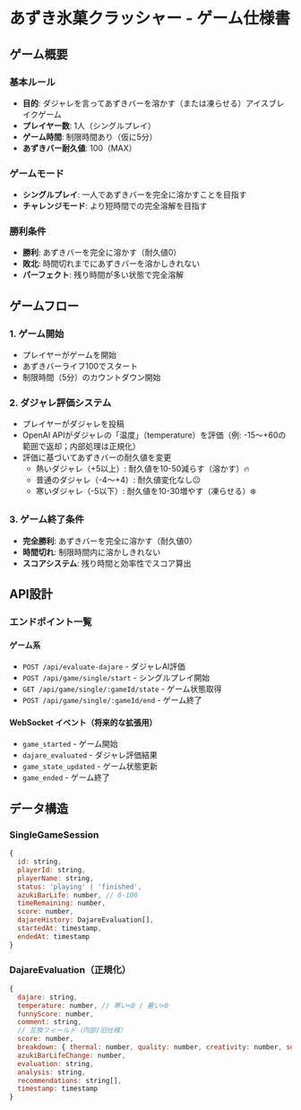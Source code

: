 # あずき氷菓クラッシャー - ゲーム仕様書

## ゲーム概要

### 基本ルール
- **目的**: ダジャレを言ってあずきバーを溶かす（または凍らせる）アイスブレイクゲーム
- **プレイヤー数**: 1人（シングルプレイ）
- **ゲーム時間**: 制限時間あり（仮に5分）
- **あずきバー耐久値**: 100（MAX）

### ゲームモード
- **シングルプレイ**: 一人であずきバーを完全に溶かすことを目指す
- **チャレンジモード**: より短時間での完全溶解を目指す

### 勝利条件
- **勝利**: あずきバーを完全に溶かす（耐久値0）
- **敗北**: 時間切れまでにあずきバーを溶かしきれない
- **パーフェクト**: 残り時間が多い状態で完全溶解

## ゲームフロー

### 1. ゲーム開始

- プレイヤーがゲームを開始
- あずきバーライフ100でスタート
- 制限時間（5分）のカウントダウン開始

### 2. ダジャレ評価システム

- プレイヤーがダジャレを投稿
- OpenAI APIがダジャレの「温度」（temperature）を評価（例: -15〜+60の範囲で返却；内部処理は正規化）
- 評価に基づいてあずきバーの耐久値を変更
  - 熱いダジャレ（+5以上）: 耐久値を10-50減らす（溶かす）🔥
  - 普通のダジャレ（-4〜+4）: 耐久値変化なし😐
  - 寒いダジャレ（-5以下）: 耐久値を10-30増やす（凍らせる）❄️

### 3. ゲーム終了条件

- **完全勝利**: あずきバーを完全に溶かす（耐久値0）
- **時間切れ**: 制限時間内に溶かしきれない
- **スコアシステム**: 残り時間と効率性でスコア算出

## API設計

### エンドポイント一覧

#### ゲーム系

- `POST /api/evaluate-dajare` - ダジャレAI評価
- `POST /api/game/single/start` - シングルプレイ開始
- `GET /api/game/single/:gameId/state` - ゲーム状態取得
- `POST /api/game/single/:gameId/end` - ゲーム終了

#### WebSocket イベント（将来的な拡張用）

- `game_started` - ゲーム開始
- `dajare_evaluated` - ダジャレ評価結果
- `game_state_updated` - ゲーム状態更新
- `game_ended` - ゲーム終了

## データ構造

### SingleGameSession

```javascript
{
  id: string,
  playerId: string,
  playerName: string,
  status: 'playing' | 'finished',
  azukiBarLife: number, // 0-100
  timeRemaining: number,
  score: number,
  dajareHistory: DajareEvaluation[],
  startedAt: timestamp,
  endedAt: timestamp
}
```

### DajareEvaluation（正規化）

```javascript
{
  dajare: string,
  temperature: number, // 寒い<0 / 暑い>0
  funnyScore: number,
  comment: string,
  // 互換フィールド（内部/旧仕様）
  score: number,
  breakdown: { thermal: number, quality: number, creativity: number, sound: number },
  azukiBarLifeChange: number,
  evaluation: string,
  analysis: string,
  recommendations: string[],
  timestamp: timestamp
}
```
